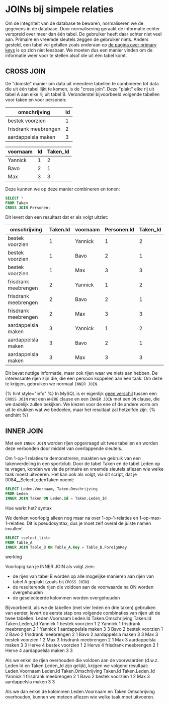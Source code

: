 # JOINs bij simpele relaties
Om de integriteit van de database te bewaren, normaliseren we de gegevens in de database.
Door normalisering geraakt de informatie echter verspreid over meer dan één tabel.
De gebruiker heeft daar echter niet veel aan.
Primaire en vreemde sleutels zeggen de gebruiker niets.
Anders gesteld, een tabel vol getallen zoals onderaan op [de pagina over primary keys](../ddl-medium/sleutels-voor-identificatie.md) is op zich niet leesbaar.
We moeten dus een manier vinden om de informatie weer voor te stellen alsof die uit één tabel komt.

## CROSS JOIN
De "domste" manier om data uit meerdere tabellen te combineren tot data die uit één tabel lijkt te komen, is de "cross join". Deze "plakt" elke rij uit tabel A aan elke rij uit tabel B. Veronderstel bijvoorbeeld volgende tabellen voor taken en voor personen:

| omschrijving | Id |
|--------------|----|
| bestek voorzien | 1 |
| frisdrank meebrengen | 2 |
| aardappelsla maken | 3 |

| voornaam | Id | Taken_Id |
|----------|----|----------|
| Yannick | 1 | 2 |
| Bavo | 2 | 1 |
| Max | 3 | 3 |

Deze kunnen we op deze manier combineren en tonen:

```sql
SELECT *
FROM Taken
CROSS JOIN Personen;
```

Dit levert dan een resultaat dat er als volgt uitziet:

| omschrijving | Taken.Id | voornaam | Personen.Id | Taken_Id |
|--------------|----------|----------|-------------|----------|
| bestek voorzien | 1 | Yannick | 1 | 2 |
| bestek voorzien | 1 | Bavo | 2 | 1 |
| bestek voorzien | 1 | Max | 3 | 3 |
| frisdrank meebrengen | 2 | Yannick | 1 | 2 |
| frisdrank meebrengen | 2 | Bavo | 2 | 1 |
| frisdrank meebrengen | 2 | Max | 3 | 3 |
| aardappelsla maken | 3 | Yannick | 1 | 2 |
| aardappelsla maken | 3 | Bavo | 2 | 1 |
| aardappelsla maken | 3 | Max | 3 | 3 |

Dit bevat nuttige informatie, maar ook rijen waar we niets aan hebben. De interessante rijen zijn die, die een persoon koppelen aan een taak. Om deze te krijgen, gebruiken we normaal `INNER JOIN`.

{% hint style="info" %}
In MySQL is er eigenlijk [geen verschil](https://dev.mysql.com/doc/refman/8.0/en/join.html) tussen een `CROSS JOIN` met een `WHERE` clause en een `INNER JOIN` met een `ON` clause, die we dadelijk zullen bekijken. We kiezen voor de ene of de andere vorm om uit te drukken wat we bedoelen, maar het resultaat zal hetzelfde zijn.
{% endhint %}

## INNER JOIN
Met een `INNER JOIN` worden rijen opgevraagd uit twee tabellen en worden deze verbonden door middel van overlappende sleutels.

Om 1-op-1 relaties te demonstreren, maakten we gebruik van een takenverdeling in een sportclub. Door de tabel Taken en de tabel Leden op te vragen, konden we via de primaire en vreemde sleutels aflezen wie welke taak moest uitvoeren. Het kan ook als volgt, via dit script, dat je 0084__SelectLedenTaken noemt:

```sql
SELECT Leden.Voornaam, Taken.Omschrijving 
FROM Leden
INNER JOIN Taken ON Leden.Id = Taken.Leden_Id
```

Hoe werkt het?
syntax

We denken voorlopig alleen nog maar na over 1-op-1-relaties en 1-op-max-1-relaties. Dit is pseudosyntax, dus je moet zelf overal de juiste namen invullen!

```sql
SELECT <select_list> 
FROM Table_A
INNER JOIN Table_B ON Table_A.Key = Table_B.ForeignKey
```

werking

Voorlopig kan je INNER JOIN als volgt zien:

* de rijen van tabel B worden op alle mogelijke manieren aan rijen van tabel A geplakt (zoals bij `CROSS JOIN`)
* de resulterende rijen die voldoen aan de voorwaarde na ON worden overgehouden
* de geselecteerde kolommen worden overgehouden

Bijvoorbeeld, als we de tabellen (met vier leden en drie taken) gebruiken van eerder, levert de eerste stap ons volgende combinaties van rijen uit de twee tabellen:
Leden.Voornaam	Leden.Id	Taken.Omschrijving	Taken.Id	Taken.Leden_Id
Yannick	1	bestek voorzien 	1	2
Yannick	1	frisdrank meebrengen	2	1
Yannick	1	aardappelsla maken 	3	3
Bavo 	2	bestek voorzien 	1	2
Bavo 	2	frisdrank meebrengen	2	1
Bavo 	2	aardappelsla maken 	3	3
Max 	3	bestek voorzien 	1	2
Max 	3	frisdrank meebrengen	2	1
Max 	3	aardappelsla maken 	3	3
Herve 	4	bestek voorzien 	1	2
Herve 	4	frisdrank meebrengen	2	1
Herve 	4	aardappelsla maken 	3	3

Als we enkel de rijen overhouden die voldoen aan de voorwaarden (d.w.z. Leden.Id en Taken.Leden_Id zijn gelijk), krijgen we volgend resultaat:
Leden.Voornaam	Leden.Id	Taken.Omschrijving	Taken.Id	Taken.Leden_Id
Yannick	1	frisdrank meebrengen	2	1
Bavo 	2	bestek voorzien 	1	2
Max 	3	aardappelsla maken 	3	3

Als we dan enkel de kolommen Leden.Voornaam en Taken.Omschrijving overhouden, kunnen we meteen aflezen wie welke taak moet uitvoeren.
